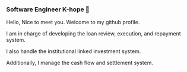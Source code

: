 ### Software Engineer K-hope 👋 

Hello, Nice to meet you. Welcome to my github profile.

I am in charge of developing the loan review, execution, and repayment system.

I also handle the institutional linked investment system.

Additionally, I manage the cash flow and settlement system.
